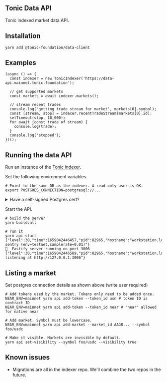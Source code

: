 ## Tonic Data API

Tonic indexed market data API.

## Installation

```
yarn add @tonic-foundation/data-client
```

## Examples

```
(async () => {
  const indexer = new TonicIndexer('https://data-api.mainnet.tonic.foundation');

  // get supported markets
  const markets = await indexer.markets();

  // stream recent trades
  console.log('getting trade stream for market', markets[0].symbol);
  const [stream, stop] = indexer.recentTradeStream(markets[0].id);
  setTimeout(stop, 10_000);
  for await (const trade of stream) {
    console.log(trade);
  }
  console.log('stopped');
})();
```

## Running the data API
Run an instance of the [Tonic indexer](https://github.com/tonic-foundation/tonic-indexer).

Set the following environment variables.
```
# Point to the same DB as the indexer. A read-only user is OK.
export POSTGRES_CONNECTION=postgresql://...
```

<details>
<summary>
Have a self-signed Postgres cert?
</summary>

Base64-encode the cert and set it in the evironment as

```
export POSTGRES_CA_CERT=Ls0tLS1...
```
</details>

Start the API.
```
# build the server
yarn build:all

# run it
yarn api start
{"level":30,"time":1659042446457,"pid":82965,"hostname":"workstation.local","msg":"initialized sentry (env=testnet,samplerate=0.01)"}
🚀  Fastify server running on port 3006
{"level":30,"time":1659042446589,"pid":82965,"hostname":"workstation.local","msg":"Server listening at http://127.0.0.1:3006"}
```

## Listing a market
Set postgres connection details as shown above (write user required)
```
# Add tokens used by the market. Tokens only need to be added once.
NEAR_ENV=mainnet yarn api add-token --token_id usn # token ID is contract ID
NEAR_ENV=mainnet yarn api add-token --token_id near # "near" allowed for native near

# Add market. Symbol must be lowercase.
NEAR_ENV=mainnet yarn api add-market --market_id AAGR... --symbol foo/usdc

# Make it visible. Markets are invisible by default.
yarn api set-visibility --symbol foo/usdc --visibility true
```

## Known issues
- Migrations are all in the indexer repo. We'll combine the two repos in the future.

